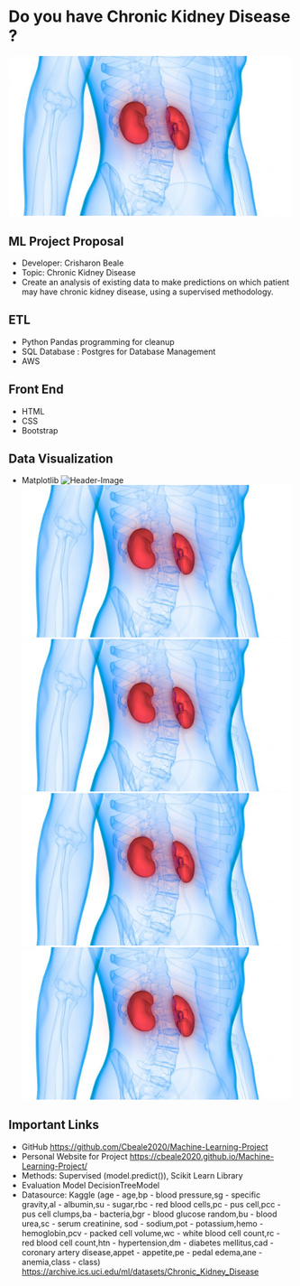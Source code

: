# Do you have Chronic Kidney Disease ?
![Header-Image](Images/kidney-anatomy.jpg)

## ML Project Proposal
* Developer: Crisharon Beale
* Topic: Chronic Kidney Disease
* Create an analysis of existing data to make predictions on which patient may have chronic kidney disease, using a supervised methodology.

## ETL
* Python Pandas programming for cleanup
* SQL Database : Postgres for Database Management
* AWS

## Front End
* HTML
* CSS
* Bootstrap

## Data Visualization
* Matplotlib
![Header-Image](Images/blood_urea%vs%serum_creatinine.png)
![Header-Image](Images/kidney-anatomy.jpg)
![Header-Image](Images/kidney-anatomy.jpg)
![Header-Image](Images/kidney-anatomy.jpg)
![Header-Image](Images/kidney-anatomy.jpg)

## Important Links
* GitHub https://github.com/Cbeale2020/Machine-Learning-Project 
* Personal Website for Project https://cbeale2020.github.io/Machine-Learning-Project/
* Methods: Supervised (model.predict()), Scikit Learn Library
* Evaluation Model DecisionTreeModel 
* Datasource: Kaggle (age - age,bp - blood pressure,sg - specific gravity,al - albumin,su - sugar,rbc - red blood cells,pc - pus cell,pcc - pus cell clumps,ba - bacteria,bgr - blood glucose random,bu - blood urea,sc - serum creatinine, sod - sodium,pot - potassium,hemo - hemoglobin,pcv - packed cell volume,wc - white blood cell count,rc - red blood cell count,htn - hypertension,dm - diabetes mellitus,cad - coronary artery disease,appet - appetite,pe - pedal edema,ane - anemia,class - class)
https://archive.ics.uci.edu/ml/datasets/Chronic_Kidney_Disease 
